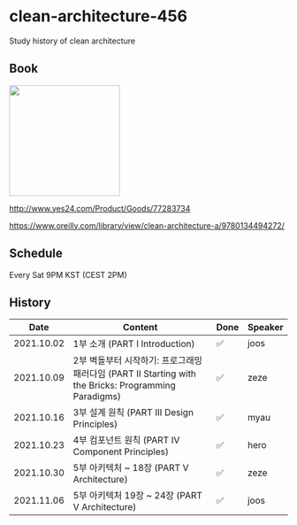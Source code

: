 # clean-architecture-456
Study history of clean architecture

## Book
<img src="http://image.yes24.com/goods/77283734/XL" width="200">

http://www.yes24.com/Product/Goods/77283734

https://www.oreilly.com/library/view/clean-architecture-a/9780134494272/

## Schedule
Every Sat 9PM KST (CEST 2PM)

## History
|Date|Content|Done|Speaker|
|----|-------|----|-------|
|2021.10.02|1부 소개 (PART I Introduction)|✅|joos|
|2021.10.09|2부 벽돌부터 시작하기: 프로그래밍 패러다임 (PART II Starting with the Bricks: Programming Paradigms)|✅|zeze|
|2021.10.16|3부 설계 원칙 (PART III Design Principles)|✅|myau|
|2021.10.23|4부 컴포넌트 원칙 (PART IV Component Principles)|✅|hero|
|2021.10.30|5부 아키텍처 ~ 18장 (PART V Architecture)|✅|zeze|
|2021.11.06|5부 아키텍처 19장 ~ 24장 (PART V Architecture)|✅|joos|
